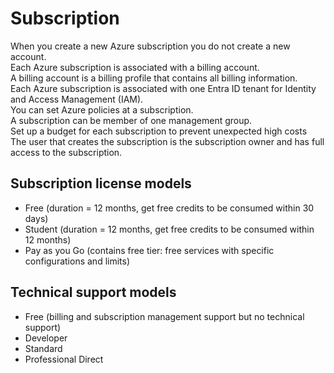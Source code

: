 # Subscription

When you create a new Azure subscription you do not create a new account.  
Each Azure subscription is associated with a billing account.  
A billing account is a billing profile that contains all billing information.  
Each Azure subscription is associated with one Entra ID tenant for Identity and Access Management (IAM).  
You can set Azure policies at a subscription.  
A subscription can be member of one management group.  
Set up a budget for each subscription to prevent unexpected high costs  
The user that creates the subscription is the subscription owner and has full access to the subscription.

## Subscription license models

- Free (duration = 12 months, get free credits to be consumed within 30 days)
- Student (duration = 12 months, get free credits to be consumed within 12 months)
- Pay as you Go (contains free tier: free services with specific configurations and limits)

## Technical support models

- Free (billing and subscription management support but no technical support)
- Developer
- Standard
- Professional Direct
